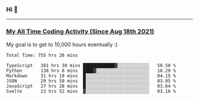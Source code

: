 ### Hi 🙂

---

### <a href="https://wakatime.com/@Eroxl">My All Time Coding Activity (Since Aug 18th 2021)</a>
My goal is to get to 10,000 hours eventually :)
<!--START_SECTION:waka-->

```text
Total Time: 755 hrs 26 mins

TypeScript   381 hrs 30 mins ████████████▓░░░░░░░░░░░░   50.50 %
Python       138 hrs 8 mins  ████▓░░░░░░░░░░░░░░░░░░░░   18.29 %
Markdown     31 hrs 19 mins  █░░░░░░░░░░░░░░░░░░░░░░░░   04.15 %
JSON         29 hrs 50 mins  █░░░░░░░░░░░░░░░░░░░░░░░░   03.95 %
JavaScript   27 hrs 28 mins  █░░░░░░░░░░░░░░░░░░░░░░░░   03.64 %
Svelte       23 hrs 52 mins  ▓░░░░░░░░░░░░░░░░░░░░░░░░   03.16 %
```

<!--END_SECTION:waka-->
